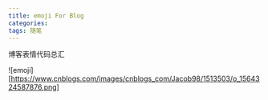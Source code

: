 ```yaml
---
title: emoji For Blog 
categories: 
tags: 随笔
---
```

博客表情代码总汇   

![emoji][https://www.cnblogs.com/images/cnblogs_com/Jacob98/1513503/o_1564324587876.png]